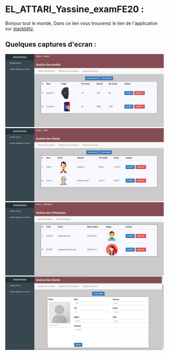 # EL_ATTARI_Yassine_examFE20 :
Bonjour tout le monde, Dans ce lien vous trouverez le lien de l'application sur [stackblitz](https://qgnirxyrg.github.stackblitz.io/).

## Quelques captures d'ecran :
<img src="https://github.com/mouncif/DWFE_attari/blob/master/images/1.PNG">
<img src="https://github.com/mouncif/DWFE_attari/blob/master/images/2.PNG">
<img src="https://github.com/mouncif/DWFE_attari/blob/master/images/3.PNG">
<img src="https://github.com/mouncif/DWFE_attari/blob/master/images/4.PNG">
